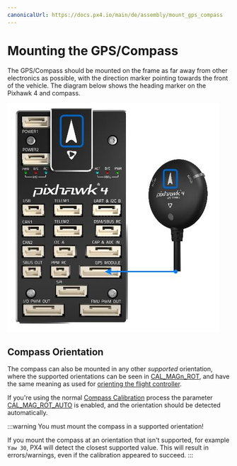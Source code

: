 ```yaml
---
canonicalUrl: https://docs.px4.io/main/de/assembly/mount_gps_compass
---
```


# Mounting the GPS/Compass

The GPS/Compass should be mounted on the frame as far away from other electronics as possible, with the direction marker pointing towards the front of the vehicle. The diagram below shows the heading marker on the Pixhawk 4 and compass.

![Connect compass/GPS to Pixhawk 4](../../assets/flight_controller/pixhawk4/pixhawk4_compass_gps.jpg)

## Compass Orientation

The compass can also be mounted in any other _supported_ orientation, where the supported orientations can be seen in [CAL_MAGn_ROT](../advanced_config/parameter_reference.md#CAL_MAG1_ROT), and have the same meaning as used for [orienting the flight controller](../config/flight_controller_orientation.md#calculating-orientation).

If you're using the normal [Compass Calibration](../config/compass.md) process the parameter [CAL_MAG_ROT_AUTO](../advanced_config/parameter_reference.md#CAL_MAG_ROT_AUTO) is enabled, and the orientation should be detected automatically.

:::warning
You must mount the compass in a supported orientation!

If you mount the compass at an orientation that isn't supported, for example `Yaw 30`, PX4 will detect the closest supported value. This will result in errors/warnings, even if the calibration appeared to succeed.
:::
